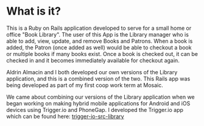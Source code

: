 # What is it?
This is a Ruby on Rails application developed to serve for a small home or office "Book Library".  The user of this App is the Library manager who is able to add, view, update, and remove Books and Patrons.  When a book is added, the Patron (once added as well) would be able to checkout a book or multiple books if many books exist.  Once a book is checked out, it can be checked in and it becomes immediately available for checkout again.

Aldrin Almacin and I both developed our own versions of the Library application, and this is a combined version of the two.  This Rails app was being developed as part of my first coop work term at Mosaic.

We came about combining our versions of the Library application when we began working on making hybrid mobile applications for Android and iOS devices using Trigger.io and PhoneGap.  I developed the Trigger.io app which can be found here: [trigger-io-src-library](http://www.github.com/trigger-io-library-src)

